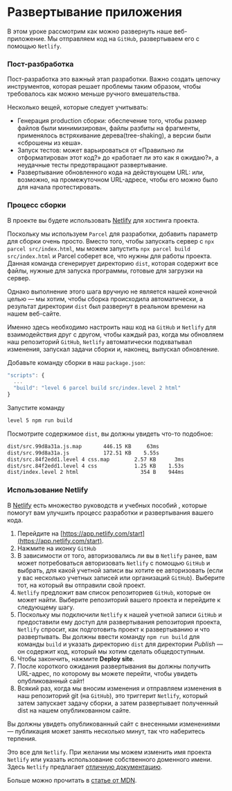 # Развертывание приложения

В этом уроке рассмотрим как можно развернуть наше веб-приложение. Мы отправляем код на `GitHub`, развертываем его с помощью `Netlify`.

### Пост-разбработка

Пост-разработка это важный этап разработки. Важно создать цепочку инструментов, которая решает проблемы таким образом, чтобы требовалось как можно меньше ручного вмешательства.

Несколько вещей, которые следует учитывать:

- Генерация production сборки: обеспечение того, чтобы размер файлов были минимизирован, файлы разбиты на фрагменты, применялось встряхивание дерева(tree-shaking), а версии были «сброшены из кеша».
- Запуск тестов: может варьироваться от «Правильно ли отформатирован этот код?» до «работает ли это как я ожидаю?», а неудачные тесты предотвращают развертывание.
- Развертывание обновленного кода на действующем URL: или, возможно, на промежуточном URL-адресе, чтобы его можно было для начала протестировать.

### Процесс сборки

В проекте вы будете использовать [Netlify](https://docs.netlify.com/) для хостинга проекта.

Поскольку мы используем `Parcel` для разработки, добавить параметр для сборки очень просто. Вместо того, чтобы запускать сервер с `npx parcel src/index.html`, мы можем запустить `npx parcel build src/index.html` и Parcel соберет все, что нужны для работы проекта.
Данная команда сгенерирует директорию `dist`, которая содержит все файлы, нужные для запуска программы, готовые для загрузки на сервер.

Однако выполнение этого шага вручную не является нашей конечной целью — мы хотим, чтобы сборка происходила автоматически, а результат директории `dist` был развернут в реальном времени на нашем веб-сайте.

Именно здесь необходимо настроить наш код на `GitHub` и `Netlify` для взаимодействия друг с другом, чтобы каждый раз, когда мы обновляем наш репозиторий `GitHub`, `Netlify` автоматически подхватывал изменения, запускал задачи сборки и, наконец, выпускал обновление.

Добавьте команду сборки в наш `package.json`:

```jsx
"scripts": {
  ...
  "build": "level 6 parcel build src/index.level 2 html"
}

```

Запустите команду

```bash
level 5 npm run build
```

Посмотрите содержимое `dist`, вы должны увидеть что-то подобное:

```bash
dist/src.99d8a31a.js.map       446.15 KB     63ms
dist/src.99d8a31a.js           172.51 KB    5.55s
dist/src.84f2edd1.level 4 css.map        2.57 KB      3ms
dist/src.84f2edd1.level 4 css            1.25 KB    1.53s
dist/index.level 2 html                    354 B    944ms
```

### Использование Netlify

В [Netlify](https://www.netlify.com/tags/tutorial/) есть множество руководств и учебных пособий , которые помогут вам улучшить процесс разработки и развертывания вашего кода.

1. Перейдите на [https://app.netlify.com/start](https://app.netlify.com/start).
2. Нажмите на иконку `GitHub`
3. В зависимости от того, авторизовались ли вы в `Netlify` ранее, вам может потребоваться авторизовать `Netlify` с помощью `GitHub` и выбрать, для какой учетной записи вы хотите ее авторизовать (если у вас несколько учетных записей или организаций `GitHub`). Выберите тот, на который вы отправили свой проект.
4. `Netlify` предложит вам список репозиториев `GitHub`, которые он может найти. Выберите репозиторий вашего проекта и перейдите к следующему шагу.
5. Поскольку мы подключили `Netlify` к нашей учетной записи `GitHub` и предоставили ему доступ для развертывания репозитория проекта, `Netlify` спросит, как подготовить проект к развертыванию и что развертывать. Вы должны ввести команду `npm run build` для команды `build` и указать директорию `dist` для директории _Publish_ — он содержит код, который мы хотим сделать общедоступным.
6. Чтобы закончить, нажмите **Deploy site**.
7. После короткого ожидания развертывания вы должны получить URL-адрес, по которому вы можете перейти, чтобы увидеть опубликованный сайт!
8. Всякий раз, когда мы вносим изменения и отправляем изменения в наш репозиторий git (на `GitHub`), это триггерит `Netlify`, который затем запускает задачу сборки, а затем развертывает полученный dist на нашем опубликованном сайте.

Вы должны увидеть опубликованный сайт с внесенными изменениями — публикация может занять несколько минут, так что наберитесь терпения.

Это все для `Netlify`. При желании мы можем изменить имя проекта `Netlify` или указать использование собственного доменного имени. Здесь `Netlify` предлагает [отличную документацию](https://docs.netlify.com/).

Больше можно прочитать в [статье от MDN](https://developer.mozilla.org/en-US/docs/Learn/Tools_and_testing/Understanding_client-side_tools/Deployment).

